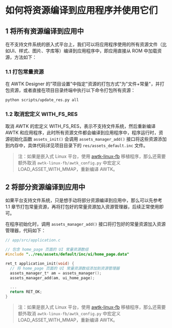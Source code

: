 # 如何将资源编译到应用程序并使用它们

## 1 将所有资源编译到应用中

在不支持文件系统的嵌入式平台上，我们可以将应用程序使用的所有资源文件（比如UI、样式、图片、字库等）编译到应用程序中，即应用直接从 ROM 中加载资源，方法如下：

### 1.1 打包常量资源

在 AWTK Designer 的"项目设置"中指定"资源的打包方式"为"文件+常量"，并打包资源，或者直接在项目目录终端中执行以下命令打包所有资源：

```bash
python scripts/update_res.py all
```

### 1.2 取消宏定义 WITH_FS_RES

取消 AWTK 的宏定义 WITH_FS_RES，表示不支持文件系统，然后重新编译 AWTK 和应用程序，此时所有资源文件都会编译到应用程序中，程序运行时，资源初始化函数 `assets_init()` 会调用 `assets_manager_add()` 接口将这些资源添加到内存中，具体代码详见项目目录下的 `res/assets_default.inc` 文件。

> 注：如果是嵌入式 Linux 平台，使用 [awtk-linux-fb](https://github.com/zlgopen/awtk-linux-fb) 移植程序，那么还需要额外取消 `awtk-linux-fb/awtk_config.py` 中宏定义 LOAD_ASSET_WITH_MMAP，重新编译 AWTK。

## 2 将部分资源编译到应用中

如果平台支持文件系统，只是想手动将部分资源编译到应用中，那么可以先参考 1.1 章节打包常量资源，再将打包好的常量资源加入资源管理器，后续正常使用即可。

在程序初始化时，调用 `assets_manager_add()` 接口将打包好的常量资源加入资源管理器，代码如下：

```c
// app/src/application.c

// 包含 home_page 页面的 UI 常量资源数组 
#include "../res/assets/default/inc/ui/home_page.data"

ret_t application_init(void) {
  // 将 home_page 页面的 UI 常量资源数组添加到资源管理器
  assets_manager_t* am = assets_manager();
  assets_manager_add(am, ui_home_page);

  ...
  return RET_OK;
}
```

> 注：如果是嵌入式 Linux 平台，使用 [awtk-linux-fb](https://github.com/zlgopen/awtk-linux-fb) 移植程序，那么还需要额外取消 `awtk-linux-fb/awtk_config.py` 中宏定义 LOAD_ASSET_WITH_MMAP，重新编译 AWTK。
